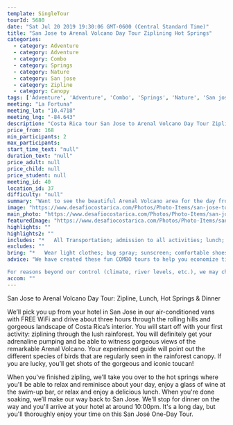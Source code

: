 ```yaml
---
template: SingleTour
tourId: 5680
date: "Sat Jul 20 2019 19:30:06 GMT-0600 (Central Standard Time)"
title: "San Jose to Arenal Volcano Day Tour Ziplining Hot Springs"
categories: 
  - category: Adventure
  - category: Adventure
  - category: Combo
  - category: Springs
  - category: Nature
  - category: San jose
  - category: Zipline
  - category: Canopy
tags: ['Adventure', 'Adventure', 'Combo', 'Springs', 'Nature', 'San jose', 'Zipline', 'Canopy']
meeting: "La Fortuna"
meeting_lat: "10.4718"
meeting_lng: "-84.643"
description: "Costa Rica tour San Jose to Arenal Volcano Day Tour Ziplining Hot Springs, id 5680"
price_from: 168
min_participants: 2
max_participants: 
start_time_text: "null"
duration_text: "null"
price_adult: null
price_child: null
price_student: null
meeting_id: 40
location_id: 37
difficulty: "null"
summary: "Want to see the beautiful Arenal Volcano area for the day from San Jose? You'll be able to experience some of the most popular tours that are available at the Arenal Volcano: ziplining through the rainforest near the base of the Arenal Volcano and soaking in natural hot springs. This all-inclusive day trip includes your tours, lunch, dinner and round-trip transportation so you won't have to worry about a thing - just sit back, relax and enjoy the wonders of the Arenal..."
image: "https://www.desafiocostarica.com/Photos/Photo-Items/san-jose-to-arenal-volcano-day-tour-ziplining-hot-springs-1419875998.jpg"
main_photo: "https://www.desafiocostarica.com/Photos/Photo-Items/san-jose-to-arenal-volcano-day-tour-ziplining-hot-springs-1419875998.jpg"
featuredImage: "https://www.desafiocostarica.com/Photos/Photo-Items/san-jose-to-arenal-volcano-day-tour-ziplining-hot-springs-1419875998.jpg"
highlights: ""
highlights2: ""
includes: "*   All Transportation; admission to all activities; lunch; dinner; professional driver"
excludes: ""
bring: "*   Wear light clothes; bug spray; sunscreen; comfortable shoes; bring a camera; jacket or sweater; swimming gear and towel"
advice: "We have created these fun COMBO tours to help you economize time and money on your vacation - we will coordinate your tour pick-ups and drop-offs and in some COMBOs, you may have a short break back at your hotel to take a breather before the next tour. Please keep your itinerary with you so you are aware of your COMBO logistics.

For reasons beyond our control (climate, river levels, etc.), we may change to a more-suitable tour with an equal or similar adventure-appeal or offer other tour options so you don't miss out on a fun day in Costa Rica. We reserve the right to cancel a trip due to unfavorable conditions & will only run a tour according to our policies. Full refund is given if (on rare occasion) no tour is run. This adventure involves some inherent risk and physical exertion, so you must be in good physical condition! While the recommended weight limit for our canyoneering (rappelling) tour and most zip line tours is 220 lbs (100 kilos) it’s more about waist size than weight as the ropes (canyoneering) and cables (zip lines) are rated for well over 220 lbs but the maximum waist size for the harnesses used for these tours is 42 inches. So if you are a little over 220 lbs but your waist is less than 42 inches you can still do these tours."
accom: ""
---
```

San Jose to Arenal Volcano Day Tour: Zipline, Lunch, Hot Springs & Dinner

We’ll pick you up from your hotel in San Jose in our air-conditioned vans with FREE WiFi and drive about three hours through the rolling hills and gorgeous landscape of Costa Rica’s interior. You will start off with your first activity: ziplining through the lush rainforest. You will definitely get your adrenaline pumping and be able to witness gorgeous views of the remarkable Arenal Volcano. Your experienced guide will point out the different species of birds that are regularly seen in the rainforest canopy. If you are lucky, you’ll get shots of the gorgeous and iconic toucan!

When you've finished zipling, we'll take you over to the hot springs where you'll be able to relax and reminisce about your day, enjoy a glass of wine at the swim-up bar, or relax and enjoy a delicious lunch. When you're done soaking, we’ll make our way back to San Jose. We'll stop for dinner on the way and you'll arrive at your hotel at around 10:00pm. It's a long day, but you'll thoroughly enjoy your time on this San José One-Day Tour.